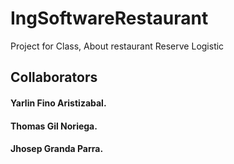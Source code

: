 # IngSoftwareRestaurant

Project for Class, About restaurant Reserve Logistic

<h2>
  Collaborators
</h2>

#### Yarlin Fino Aristizabal.
#### Thomas Gil Noriega.
#### Jhosep Granda Parra.
